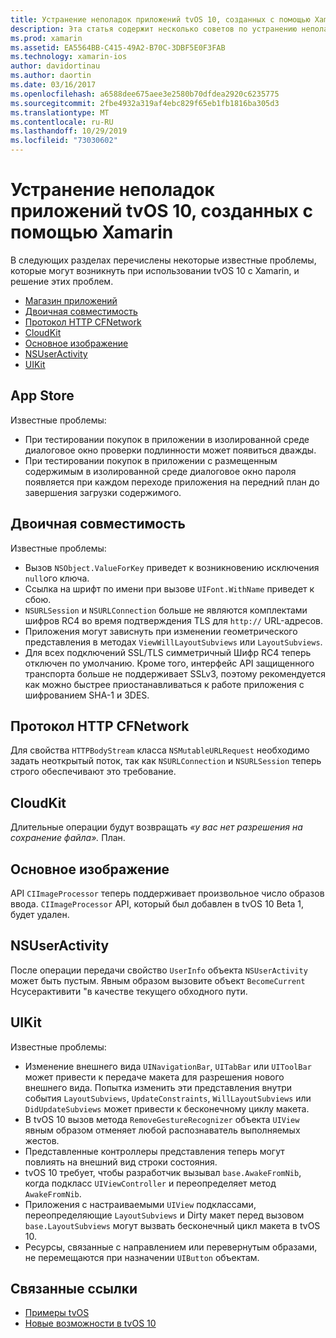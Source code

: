 ```yaml
---
title: Устранение неполадок приложений tvOS 10, созданных с помощью Xamarin
description: Эта статья содержит несколько советов по устранению неполадок при работе с tvOS 10 в приложениях Xamarin. Здесь описываются проблемы, связанные с магазином приложений, двоичной совместимостью, CFNetwork Хттппротокол, CloudKit, основным образом, Нсусерактивити и UIKit.
ms.prod: xamarin
ms.assetid: EA5564BB-C415-49A2-B70C-3DBF5E0F3FAB
ms.technology: xamarin-ios
author: davidortinau
ms.author: daortin
ms.date: 03/16/2017
ms.openlocfilehash: a6588dee675aee3e2580b70dfdea2920c6235775
ms.sourcegitcommit: 2fbe4932a319af4ebc829f65eb1fb1816ba305d3
ms.translationtype: MT
ms.contentlocale: ru-RU
ms.lasthandoff: 10/29/2019
ms.locfileid: "73030602"
---
```

# <a name="troubleshooting-tvos-10-apps-built-with-xamarin"></a>Устранение неполадок приложений tvOS 10, созданных с помощью Xamarin

В следующих разделах перечислены некоторые известные проблемы, которые могут возникнуть при использовании tvOS 10 с Xamarin, и решение этих проблем.

- [Магазин приложений](#App-Store)
- [Двоичная совместимость](#Binary-Compatibility)
- [Протокол HTTP CFNetwork](#CFNetwork-HTTP-Protocol)
- [CloudKit](#CloudKit)
- [Основное изображение](#CoreImage)
- [NSUserActivity](#NSUserActivity)
- [UIKit](#UIKit)

<a name="App-Store" />

## <a name="app-store"></a>App Store

Известные проблемы:

- При тестировании покупок в приложении в изолированной среде диалоговое окно проверки подлинности может появиться дважды.
- При тестировании покупок в приложении с размещенным содержимым в изолированной среде диалоговое окно пароля появляется при каждом переходе приложения на передний план до завершения загрузки содержимого.

<a name="Binary-Compatibility" />

## <a name="binary-compatibility"></a>Двоичная совместимость

Известные проблемы:

- Вызов `NSObject.ValueForKey` приведет к возникновению исключения `null`ого ключа.
- Ссылка на шрифт по имени при вызове `UIFont.WithName` приведет к сбою.
- `NSURLSession` и `NSURLConnection` больше не являются комплектами шифров RC4 во время подтверждения TLS для `http://` URL-адресов.
- Приложения могут зависнуть при изменении геометрического представления в методах `ViewWillLayoutSubviews` или `LayoutSubviews`.
- Для всех подключений SSL/TLS симметричный Шифр RC4 теперь отключен по умолчанию. Кроме того, интерфейс API защищенного транспорта больше не поддерживает SSLv3, поэтому рекомендуется как можно быстрее приостанавливаться к работе приложения с шифрованием SHA-1 и 3DES.

<a name="CFNetwork-HTTP-Protocol" />

## <a name="cfnetwork-http-protocol"></a>Протокол HTTP CFNetwork

Для свойства `HTTPBodyStream` класса `NSMutableURLRequest` необходимо задать неоткрытый поток, так как `NSURLConnection` и `NSURLSession` теперь строго обеспечивают это требование.

<a name="CloudKit" />

## <a name="cloudkit"></a>CloudKit

Длительные операции будут возвращать _«у вас нет разрешения на сохранение файла»._ План.

<a name="CoreImage" />

## <a name="core-image"></a>Основное изображение

API `CIImageProcessor` теперь поддерживает произвольное число образов ввода. `CIImageProcessor` API, который был добавлен в tvOS 10 Beta 1, будет удален.

<a name="NSUserActivity" />

## <a name="nsuseractivity"></a>NSUserActivity

После операции передачи свойство `UserInfo` объекта `NSUserActivity` может быть пустым. Явным образом вызовите объект `BecomeCurrent` Нсусерактивити "в качестве текущего обходного пути.

<a name="UIKit" />

## <a name="uikit"></a>UIKit

Известные проблемы:

- Изменение внешнего вида `UINavigationBar`, `UITabBar` или `UIToolBar` может привести к передаче макета для разрешения нового внешнего вида. Попытка изменить эти представления внутри события `LayoutSubviews`, `UpdateConstraints`, `WillLayoutSubviews` или `DidUpdateSubviews` может привести к бесконечному циклу макета.
- В tvOS 10 вызов метода `RemoveGestureRecognizer` объекта `UIView` явным образом отменяет любой распознаватель выполняемых жестов.
- Представленные контроллеры представления теперь могут повлиять на внешний вид строки состояния.
- tvOS 10 требует, чтобы разработчик вызывал `base.AwakeFromNib`, когда подкласс `UIViewController` и переопределяет метод `AwakeFromNib`.
- Приложения с настраиваемыми `UIView` подклассами, переопределяющие `LayoutSubviews` и Dirty макет перед вызовом `base.LayoutSubviews` могут вызвать бесконечный цикл макета в tvOS 10.
- Ресурсы, связанные с направлением или перевернутым образами, не перемещаются при назначении `UIButton` объектам.

## <a name="related-links"></a>Связанные ссылки

- [Примеры tvOS](https://docs.microsoft.com/samples/browse/?products=xamarin&term=Xamarin.iOS+tvOS)
- [Новые возможности в tvOS 10](https://developer.apple.com/library/prerelease/content/releasenotes/General/WhatsNewinTVOS/Articles/tvOS10.html#//apple_ref/doc/uid/TP40017259-SW1)
